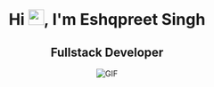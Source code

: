 <h1 align="center">Hi <img src="https://github.com/YourUsername/YourUsername/blob/main/icons/Hi.gif" width="28px"/>, I'm Eshqpreet Singh</h1>
<h2 align="center">
  Fullstack Developer
</h2>
<div align="center">
 <img alt="GIF" src="https://media4.giphy.com/media/11KzOet1ElBDz2/giphy.gif?cid=6c09b952ufa3xxbbm0mpuadm2zaik3wjp4m9luz2ly0lyz8d&ep=v1_internal_gif_by_id&rid=giphy.gif&ct=g" />
</div>
